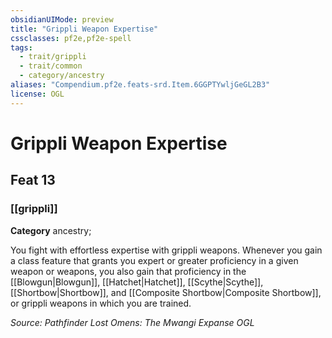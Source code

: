 ```yaml
---
obsidianUIMode: preview
title: "Grippli Weapon Expertise"
cssclasses: pf2e,pf2e-spell
tags:
  - trait/grippli
  - trait/common
  - category/ancestry
aliases: "Compendium.pf2e.feats-srd.Item.6GGPTYwljGeGL2B3"
license: OGL
---
```

# Grippli Weapon Expertise
## Feat 13
### [[grippli]]

**Category** ancestry; 




You fight with effortless expertise with grippli weapons. Whenever you gain a class feature that grants you expert or greater proficiency in a given weapon or weapons, you also gain that proficiency in the [[Blowgun|Blowgun]], [[Hatchet|Hatchet]], [[Scythe|Scythe]], [[Shortbow|Shortbow]], and [[Composite Shortbow|Composite Shortbow]], or grippli weapons in which you are trained.

*Source: Pathfinder Lost Omens: The Mwangi Expanse*
*OGL*